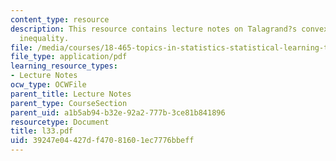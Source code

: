 ```yaml
---
content_type: resource
description: This resource contains lecture notes on Talagrand?s convex-hull distance
  inequality.
file: /media/courses/18-465-topics-in-statistics-statistical-learning-theory-spring-2007/39247e04427df47081601ec7776bbeff_l33.pdf
file_type: application/pdf
learning_resource_types:
- Lecture Notes
ocw_type: OCWFile
parent_title: Lecture Notes
parent_type: CourseSection
parent_uid: a1b5ab94-b32e-92a2-777b-3ce81b841896
resourcetype: Document
title: l33.pdf
uid: 39247e04-427d-f470-8160-1ec7776bbeff
---
```


